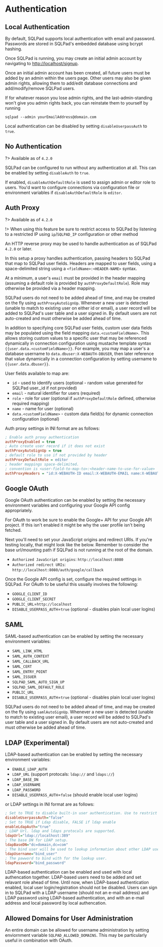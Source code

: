 # Authentication

## Local Authentication

By default, SQLPad supports local authentication with email and password. Passwords are stored in SQLPad's embedded database using bcrypt hashing.

Once SQLPad is running, you may create an initial admin account by navigating to [http://localhost/signup](http://localhost/signup).

Once an initial admin account has been created, all future users must be added by an admin within the users page. Other users may also be given admin rights, allowing them to add/edit database connections and add/modify/remove SQLPad users.

If for whatever reason you lose admin rights, and the last-admin-standing won't give you admin rights back, you can reinstate them to yourself by running

`sqlpad --admin yourEmailAddress@domain.com`

Local authentication can be disabled by setting `disableUserpassAuth` to `true`.

## No Authentication

?> Available as of `4.2.0`

SQLPad can be configured to run without any authentication at all. This can be enabled by setting `disableAuth` to `true`.

If enabled, `disableAuthDefaultRole` is used to assign admin or editor role to users. You'd want to configure connections via configuration file or environment variables if `disableAuthDefaultRole` is `editor`.

## Auth Proxy

?> Available as of `4.2.0`

!> When using this feature be sure to restrict access to SQLPad by listening to a restricted IP using `ip`/`SQLPAD_IP` configuration or other method

An HTTP reverse proxy may be used to handle authentication as of SQLPad `4.2.0` or later.

In this setup a proxy handles authentication, passing headers to SQLPad that map to SQLPad user fields. Headers are mapped to user fields, using a space-delimited string using a `<fieldName>:<HEADER-NAME>` syntax.

At a minimum, a user's `email` must be provided in the header mapping (assuming a default role is provided by `authProxyDefaultRole`). Role may otherwise be provided via a header mapping.

SQLPad users do not need to be added ahead of time, and may be created on the fly using `authProxyAutoSignUp`. Whenever a new user is detected (unable to match to existing user on either id or email), a user record will be added to SQLPad's user table and a user signed in. By default users are not auto-created and must otherwise be added ahead of time.

In addition to specifying core SQLPad user fields, custom user data fields may be populated using the field mapping `data.<customFieldName>`. This allows storing custom values to a specific user that may be referenced dynamically in connection configuration using mustache template syntax `{{user.data.<customFieldName>}}`. For example, you may map a user's a database username to `data.dbuser:X-WEBAUTH-DBUSER`, then later reference that value dynamically in a connection configuration by setting username to `{{user.data.dbuser}}`.

User fields available to map are:

- `id` - used to identify users (optional - random value generated for SQLPad user.\_id if not provided)
- `email` - natural identifier for users (required)
- `role` - role for user (optional if `authProxyDefaultRole` defined, otherwise required mapping)
- `name` - name for user (optional)
- `data.<customFieldName>` - custom data field(s) for dynamic connection configuration (optional)

Auth proxy settings in INI format are as follows:

```ini
; Enable auth proxy authentication
authProxyEnabled = true
; Auto create user record if it does not exist
authProxyAutoSignUp = true
; default role to use if not provided by header
authProxyDefaultRole = editor
; header mappings space-delimited.
; convention is <user-field-to-map-to>:<header-name-to-use-for-value>
authProxyHeaders = "id:X-WEBAUTH-ID email:X-WEBAUTH-EMAIL name:X-WEBAUTH-NAME role:X-WEBAUTH-ROLE data.customField:X-WEBAUTH-CUSTOM-FIELD"
```

## Google OAuth

Google OAuth authentication can be enabled by setting the necessary environment variables and configuring your Google API config appropriately.

For OAuth to work be sure to enable the Google+ API for your Google API project. If this isn't enabled it might be why the user profile isn't being fetched.

Next you'll need to set your JavaScript origins and redirect URIs. If you're testing locally, that might look like the below. Remember to consider the base url/mounting path if SQLPad is not running at the root of the domain.

- `Authorized JavaScript origins`: `http://localhost:8080`
- `Authorized redirect URIs`: `http://localhost:8080/auth/google/callback`

Once the Google API config is set, configure the required settings in SQLPad.
For OAuth to be useful this usually involves the following:

- `GOOGLE_CLIENT_ID`
- `GOOGLE_CLIENT_SECRET`
- `PUBLIC_URL`=`http://localhost`
- `DISABLE_USERPASS_AUTH`=`true` (optional - disables plain local user logins)

## SAML

SAML-based authentication can be enabled by setting the necessary environment variables:

- `SAML_LINK_HTML`
- `SAML_AUTH_CONTEXT`
- `SAML_CALLBACK_URL`
- `SAML_CERT`
- `SAML_ENTRY_POINT`
- `SAML_ISSUER`
- `SQLPAD_SAML_AUTO_SIGN_UP`
- `SQLPAD_SAML_DEFAULT_ROLE`
- `PUBLIC_URL`
- `DISABLE_USERPASS_AUTH`=`true` (optional - disables plain local user logins)

SQLPad users do not need to be added ahead of time, and may be created on the fly using `samlAutoSignUp`. Whenever a new user is detected (unable to match to existing user email), a user record will be added to SQLPad's user table and a user signed in. By default users are not auto-created and must otherwise be added ahead of time.

## LDAP (Experimental)

LDAP-based authentication can be enabled by setting the necessary environment variables:

- `ENABLE_LDAP_AUTH`
- `LDAP_URL` (support protocals: `ldap://` and `ldaps://`)
- `LDAP_BASE_DN`
- `LDAP_USERNAME`
- `LDAP_PASSWORD`
- `DISABLE_USERPASS_AUTH`=`false` (should enable local user logins)

or LDAP settings in INI format are as follows:

```ini
; Set to TRUE to disable built-in user authentication. Use to restrict auth to OAuth only.
disableUserpassAuth="false"
; Set to TRUE if Ldap disable, FALSE if ldap enable
enableLdapAuth="true"
; LDAP Url. ldap and ldaps protocals are supported.
ldapUrl="ldap://localhost:389"
; The base DN for LDAP setup.
ldapBaseDN="dc=domain,dc=com"
; The bind user will be used to lookup information about other LDAP users.
ldapUsername="bind_user"
; The pawword to bind with for the lookup user.
ldapPassword="bind_password"
```

LDAP-based authentication can be enabled and used with local authencation together. LDAP-based users need to be added and set relavant role ahead of time. Until now, when LDAP-based authentication enabled, local user login/registration should not be disabled. Users can sign in to SQLPad with a LDAP username (should not an e-mail address) and LDAP password using LDAP-based authentication, and with an e-mail address and local password by local authencation.

## Allowed Domains for User Administration

An entire domain can be allowed for username administration by setting enviornment variable `SQLPAD_ALLOWED_DOMAINS`. This may be particularly useful in combination with OAuth.
